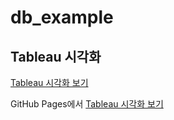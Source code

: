 # db_example

## Tableau 시각화
[Tableau 시각화 보기](https://public.tableau.com/views/bacteria_db_1/12?:showVizHome=no&:embed=true)

GitHub Pages에서 [Tableau 시각화 보기](https://jihopark-blue.github.io/db_example/)  
